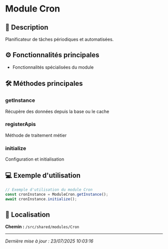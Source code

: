 # Module Cron

## 📖 Description

Planificateur de tâches périodiques et automatisées.

## ⚙️ Fonctionnalités principales

- Fonctionnalités spécialisées du module



## 🛠️ Méthodes principales

### getInstance
Récupère des données depuis la base ou le cache

### registerApis
Méthode de traitement métier

### initialize
Configuration et initialisation



## 💻 Exemple d'utilisation

```typescript
// Exemple d'utilisation du module Cron
const cronInstance = ModuleCron.getInstance();
await cronInstance.initialize();
```

## 📍 Localisation

**Chemin :** `/src/shared/modules/Cron`

---

*Dernière mise à jour : 23/07/2025 10:03:16*
